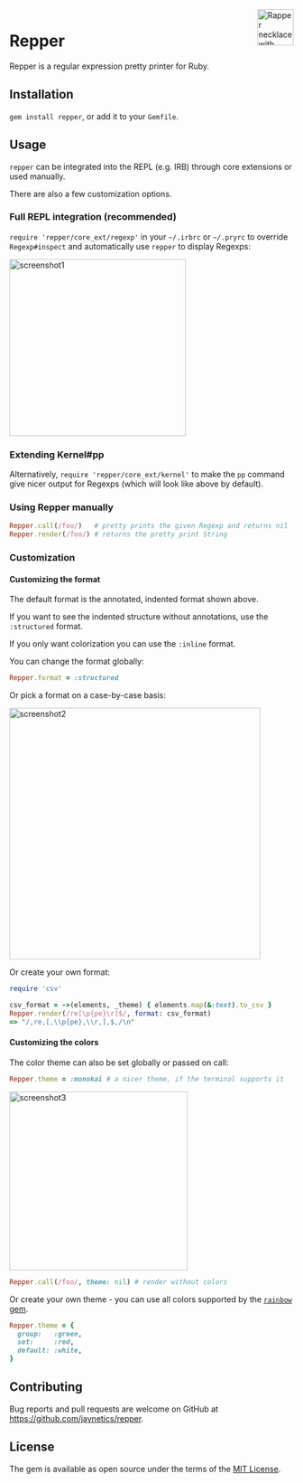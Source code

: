 <img alt='Rapper necklace with dollar pendant' src='https://user-images.githubusercontent.com/10758879/167485870-5c49284d-a783-453e-8be0-a3597c2ef97c.png' height='64' align='right' />

# Repper

Repper is a regular expression pretty printer for Ruby.

## Installation

`gem install repper`, or add it to your `Gemfile`.

## Usage

`repper` can be integrated into the REPL (e.g. IRB) through core extensions or used manually.

There are also a few customization options.

### Full REPL integration (recommended)

`require 'repper/core_ext/regexp'` in your `~/.irbrc` or `~/.pryrc` to override `Regexp#inspect` and automatically use `repper` to display Regexps:

<img width="313" alt="screenshot1" src="https://user-images.githubusercontent.com/10758879/167497359-e5bb94db-1382-465b-903a-3e114721b7a6.png">

### Extending Kernel#pp

Alternatively, `require 'repper/core_ext/kernel'` to make the `pp` command give nicer output for Regexps (which will look like above by default).

### Using Repper manually

```ruby
Repper.call(/foo/)   # pretty prints the given Regexp and returns nil
Repper.render(/foo/) # returns the pretty print String
```

### Customization

#### Customizing the format

The default format is the annotated, indented format shown above.

If you want to see the indented structure without annotations, use the `:structured` format.

If you only want colorization you can use the `:inline` format.

You can change the format globally:

```ruby
Repper.format = :structured
```

Or pick a format on a case-by-case basis:

<img width="445" alt="screenshot2" src="https://user-images.githubusercontent.com/10758879/167497599-105f39c7-91e0-4954-bce3-d04ad7266695.png">

Or create your own format:

```ruby
require 'csv'

csv_format = ->(elements, _theme) { elements.map(&:text).to_csv }
Repper.render(/re[\p{pe}\r]$/, format: csv_format)
=> "/,re,[,\\p{pe},\\r,],$,/\n"
```

#### Customizing the colors

The color theme can also be set globally or passed on call:

```ruby
Repper.theme = :monokai # a nicer theme, if the terminal supports it
```
<img width="316" alt="screenshot3" src="https://user-images.githubusercontent.com/10758879/167497895-0cdc017f-5c77-4b15-afaa-207f7eb887cc.png">

```ruby
Repper.call(/foo/, theme: nil) # render without colors
```

Or create your own theme - you can use all colors supported by the [`rainbow` gem](https://github.com/sickill/rainbow).

```ruby
Repper.theme = {
  group:   :green,
  set:     :red,
  default: :white,
}
```

## Contributing

Bug reports and pull requests are welcome on GitHub at https://github.com/jaynetics/repper.

## License

The gem is available as open source under the terms of the [MIT License](https://opensource.org/licenses/MIT).
